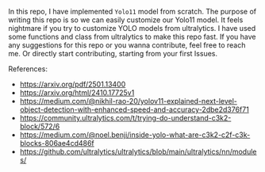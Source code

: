 In this repo, I have implemented `Yolo11` model from scratch.
The purpose of writing this repo is so we can easily customize our Yolo11 model.
It feels nightmare if you try to customize YOLO models from ultralytics.
I have used some functions and class from ultralytics to make this repo fast.
If you have any suggestions for this repo or you wanna contribute, feel free to reach me.
Or directly start contributing, starting from your first Issues.


References:

- https://arxiv.org/pdf/2501.13400
- https://arxiv.org/html/2410.17725v1
- https://medium.com/@nikhil-rao-20/yolov11-explained-next-level-object-detection-with-enhanced-speed-and-accuracy-2dbe2d376f71
- https://community.ultralytics.com/t/trying-do-understand-c3k2-block/572/6
- https://medium.com/@noel.benji/inside-yolo-what-are-c3k2-c2f-c3k-blocks-806ae4cd486f
- https://github.com/ultralytics/ultralytics/blob/main/ultralytics/nn/modules/